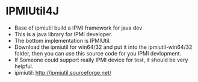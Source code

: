 # IPMIUtil4J
- Base of ipmiutil build a IPMI framework for java dev
- This is a java library for IPMI developer.
- The bottom implementation is IPMIUtil.
- Download the ipmiutil for win64/32 and put it into the ipmiutil-win64/32 folder, then you can use this source code for you IPMI devlopment.
- If Someone could support really IPMI device for test, it should be very helpful.
- ipmiutil: http://ipmiutil.sourceforge.net/
